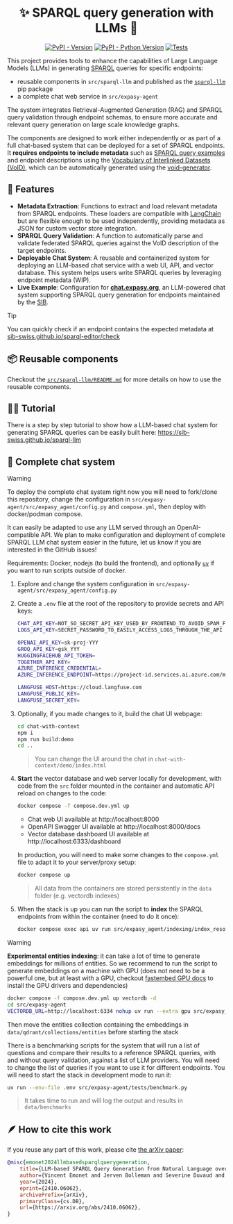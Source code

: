 <div align="center">

# ✨ SPARQL query generation with LLMs 🦜

[![PyPI - Version](https://img.shields.io/pypi/v/sparql-llm.svg?logo=pypi&label=PyPI&logoColor=silver)](https://pypi.org/project/sparql-llm/)
[![PyPI - Python Version](https://img.shields.io/pypi/pyversions/sparql-llm.svg?logo=python&label=Python&logoColor=silver)](https://pypi.org/project/sparql-llm/)
[![Tests](https://github.com/sib-swiss/sparql-llm/actions/workflows/test.yml/badge.svg)](https://github.com/sib-swiss/sparql-llm/actions/workflows/test.yml)

</div>

This project provides tools to enhance the capabilities of Large Language Models (LLMs) in generating [SPARQL](https://www.w3.org/TR/sparql11-overview/) queries for specific endpoints:

- reusable components in `src/sparql-llm` and published as the [`sparql-llm`](https://pypi.org/project/sparql-llm/) pip package
- a complete chat web service in `src/expasy-agent`

The system integrates Retrieval-Augmented Generation (RAG) and SPARQL query validation through endpoint schemas, to ensure more accurate and relevant query generation on large scale knowledge graphs.

The components are designed to work either independently or as part of a full chat-based system that can be deployed for a set of SPARQL endpoints. It **requires endpoints to include metadata** such as [SPARQL query examples](https://github.com/sib-swiss/sparql-examples) and endpoint descriptions using the [Vocabulary of Interlinked Datasets (VoID)](https://www.w3.org/TR/void/), which can be automatically generated using the [void-generator](https://github.com/JervenBolleman/void-generator).

## 🌈 Features

- **Metadata Extraction**: Functions to extract and load relevant metadata from SPARQL endpoints. These loaders are compatible with [LangChain](https://python.langchain.com) but are flexible enough to be used independently, providing metadata as JSON for custom vector store integration.
- **SPARQL Query Validation**: A function to automatically parse and validate federated SPARQL queries against the VoID description of the target endpoints.
- **Deployable Chat System**: A reusable and containerized system for deploying an LLM-based chat service with a web UI, API, and vector database. This system helps users write SPARQL queries by leveraging endpoint metadata (WIP).
- **Live Example**: Configuration for **[chat.expasy.org](https://chat.expasy.org)**, an LLM-powered chat system supporting SPARQL query generation for endpoints maintained by the [SIB](https://www.sib.swiss/).

> [!TIP]
>
> You can quickly check if an endpoint contains the expected metadata at [sib-swiss.github.io/sparql-editor/check](https://sib-swiss.github.io/sparql-editor/check)

## 📦️ Reusable components

Checkout the [`src/sparql-llm/README.md`](https://github.com/sib-swiss/sparql-llm/tree/main/src/sparql-llm) for more details on how to use the reusable components.

## 🧑‍🏫 Tutorial

There is a step by step tutorial to show how a LLM-based chat system for generating SPARQL queries can be easily built here: https://sib-swiss.github.io/sparql-llm

## 🚀 Complete chat system

> [!WARNING]
>
> To deploy the complete chat system right now you will need to fork/clone this repository, change the configuration in `src/expasy-agent/src/expasy_agent/config.py` and `compose.yml`, then deploy with docker/podman compose.
>
> It can easily be adapted to use any LLM served through an OpenAI-compatible API. We plan to make configuration and deployment of complete SPARQL LLM chat system easier in the future, let us know if you are interested in the GitHub issues!

Requirements: Docker, nodejs (to build the frontend), and optionally [`uv`](https://docs.astral.sh/uv/getting-started/installation/) if you want to run scripts outside of docker.

1. Explore and change the system configuration in `src/expasy-agent/src/expasy_agent/config.py`

2. Create a `.env` file at the root of the repository to provide secrets and API keys:

   ```sh
   CHAT_API_KEY=NOT_SO_SECRET_API_KEY_USED_BY_FRONTEND_TO_AVOID_SPAM_FROM_CRAWLERS
   LOGS_API_KEY=SECRET_PASSWORD_TO_EASILY_ACCESS_LOGS_THROUGH_THE_API

   OPENAI_API_KEY=sk-proj-YYY
   GROQ_API_KEY=gsk_YYY
   HUGGINGFACEHUB_API_TOKEN=
   TOGETHER_API_KEY=
   AZURE_INFERENCE_CREDENTIAL=
   AZURE_INFERENCE_ENDPOINT=https://project-id.services.ai.azure.com/models

   LANGFUSE_HOST=https://cloud.langfuse.com
   LANGFUSE_PUBLIC_KEY=
   LANGFUSE_SECRET_KEY=
   ```

3. Optionally, if you made changes to it, build the chat UI webpage:

   ```sh
   cd chat-with-context
   npm i
   npm run build:demo
   cd ..
   ```

   > You can change the UI around the chat in `chat-with-context/demo/index.html`

4. **Start** the vector database and web server locally for development, with code from the `src` folder mounted in the container and automatic API reload on changes to the code:

   ```bash
   docker compose -f compose.dev.yml up
   ```

   * Chat web UI available at http://localhost:8000
   * OpenAPI Swagger UI available at http://localhost:8000/docs
   * Vector database dashboard UI available at http://localhost:6333/dashboard

   In production, you will need to make some changes to the `compose.yml` file to adapt it to your server/proxy setup:

   ```bash
   docker compose up
   ```

   > All data from the containers are stored persistently in the `data` folder (e.g. vectordb indexes)

5. When the stack is up you can run the script to **index** the SPARQL endpoints from within the container (need to do it once):

   ```sh
   docker compose exec api uv run src/expasy_agent/indexing/index_resources.py
   ```

> [!WARNING]
>
> **Experimental entities indexing**: it can take a lot of time to generate embeddings for millions of entities. So we recommend to run the script to generate embeddings on a machine with GPU (does not need to be a powerful one, but at least with a GPU, checkout [fastembed GPU docs](https://qdrant.github.io/fastembed/examples/FastEmbed_GPU/) to install the GPU drivers and dependencies)
>
> ```sh
> docker compose -f compose.dev.yml up vectordb -d
> cd src/expasy-agent
> VECTORDB_URL=http://localhost:6334 nohup uv run --extra gpu src/expasy_agent/indexing/index_entities.py --gpu &
> ```
>
> Then move the entities collection containing the embeddings in `data/qdrant/collections/entities` before starting the stack

There is a benchmarking scripts for the system that will run a list of questions and compare their results to a reference SPARQL queries, with and without query validation, against a list of LLM providers. You will need to change the list of queries if you want to use it for different endpoints. You will need to start the stack in development mode to run it:

```sh
uv run --env-file .env src/expasy-agent/tests/benchmark.py
```

> It takes time to run and will log the output and results in `data/benchmarks`

## 🪶 How to cite this work

If you reuse any part of this work, please cite [the arXiv paper](https://arxiv.org/abs/2410.06062):

```bibtex
@misc{emonet2024llmbasedsparqlquerygeneration,
    title={LLM-based SPARQL Query Generation from Natural Language over Federated Knowledge Graphs},
    author={Vincent Emonet and Jerven Bolleman and Severine Duvaud and Tarcisio Mendes de Farias and Ana Claudia Sima},
    year={2024},
    eprint={2410.06062},
    archivePrefix={arXiv},
    primaryClass={cs.DB},
    url={https://arxiv.org/abs/2410.06062},
}
```
